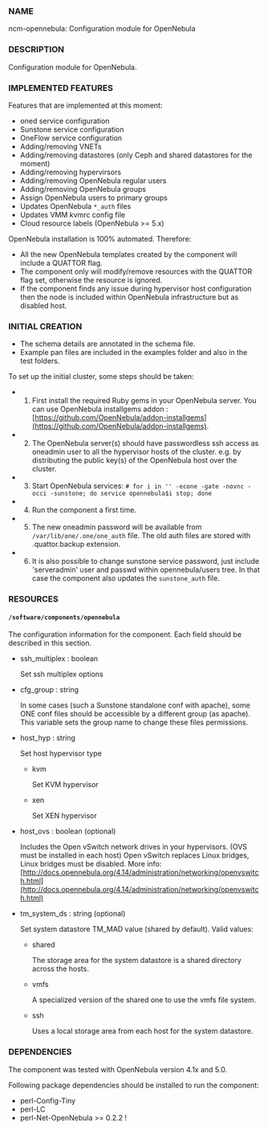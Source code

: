 
### NAME

ncm-opennebula: Configuration module for OpenNebula

### DESCRIPTION

Configuration module for OpenNebula.

### IMPLEMENTED FEATURES

Features that are implemented at this moment:

- oned service configuration
- Sunstone service configuration
- OneFlow service configuration
- Adding/removing VNETs
- Adding/removing datastores (only Ceph and shared datastores for the moment)
- Adding/removing hypervirsors
- Adding/removing OpenNebula regular users
- Adding/removing OpenNebula groups
- Assign OpenNebula users to primary groups
- Updates OpenNebula `*_auth` files
- Updates VMM kvmrc config file
- Cloud resource labels (OpenNebula >= 5.x)

OpenNebula installation is 100% automated. Therefore:

- All the new OpenNebula templates created by the component will include a QUATTOR flag.
- The component only will modify/remove resources with the QUATTOR flag set, otherwise the resource is ignored.
- If the component finds any issue during hypervisor host configuration then the node is included within OpenNebula infrastructure but as disabled host.

### INITIAL CREATION

- The schema details are annotated in the schema file.
- Example pan files are included in the examples folder and also in the test folders.

To set up the initial cluster, some steps should be taken:

- 1. First install the required Ruby gems in your OpenNebula server.
You can use OpenNebula installgems addon : [https://github.com/OpenNebula/addon-installgems](https://github.com/OpenNebula/addon-installgems).
- 2. The OpenNebula server(s) should have passwordless ssh access as oneadmin user to all the hypervisor hosts of the cluster.
 e.g. by distributing the public key(s) of the OpenNebula host over the cluster.
- 3. Start OpenNebula services: `# for i in '' -econe -gate -novnc -occi -sunstone; do service opennebula$i stop; done`
- 4. Run the component a first time.
- 5. The new oneadmin password will be available from `/var/lib/one/.one/one_auth` file.
The old auth files are stored with .quattor.backup extension.
- 6. It is also possible to change sunstone service password, just include
'serveradmin' user and passwd within opennebula/users tree.
In that case the component also updates the `sunstone_auth` file.

### RESOURCES

#### `/software/components/opennebula`

The configuration information for the component.  Each field should
be described in this section.

- ssh\_multiplex : boolean

    Set ssh multiplex options

- cfg\_group : string

    In some cases (such a Sunstone standalone conf with apache), some ONE conf files should be accessible by a different group (as apache).
    This variable sets the group name to change these files permissions.

- host\_hyp : string

    Set host hypervisor type

    - kvm

        Set KVM hypervisor

    - xen

        Set XEN hypervisor

- host\_ovs : boolean (optional)

    Includes the Open vSwitch network drives in your hypervisors. (OVS must be installed in each host)
    Open vSwitch replaces Linux bridges, Linux bridges must be disabled.
    More info: [http://docs.opennebula.org/4.14/administration/networking/openvswitch.html](http://docs.opennebula.org/4.14/administration/networking/openvswitch.html)

- tm\_system\_ds : string (optional)

    Set system datastore TM\_MAD value (shared by default). Valid values:

    - shared

        The storage area for the system datastore is a shared directory across the hosts.

    - vmfs

        A specialized version of the shared one to use the vmfs file system.

    - ssh

        Uses a local storage area from each host for the system datastore.

### DEPENDENCIES

The component was tested with OpenNebula version 4.1x and 5.0.

Following package dependencies should be installed to run the component:

- perl-Config-Tiny
- perl-LC
- perl-Net-OpenNebula >= 0.2.2 !
